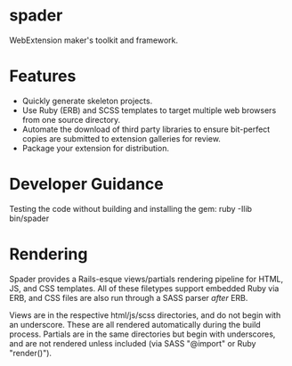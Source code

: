 # spader
WebExtension maker's toolkit and framework.
 
# Features
* Quickly generate skeleton projects.
* Use Ruby (ERB) and SCSS templates to target multiple web browsers from one source directory.
* Automate the download of third party libraries to ensure bit-perfect copies are submitted to extension galleries for review.
* Package your extension for distribution.

# Developer Guidance
Testing the code without building and installing the gem: ruby -Ilib bin/spader

# Rendering
Spader provides a Rails-esque views/partials rendering pipeline for HTML, JS, and CSS templates.  All of these filetypes support embedded Ruby via ERB, and CSS files are also run through a SASS parser *after* ERB.

Views are in the respective html/js/scss directories, and do not begin with an underscore.  These are all rendered automatically during the build process.  Partials are in the same directories but begin with underscores, and are not rendered unless included (via SASS "@import" or Ruby "render()").